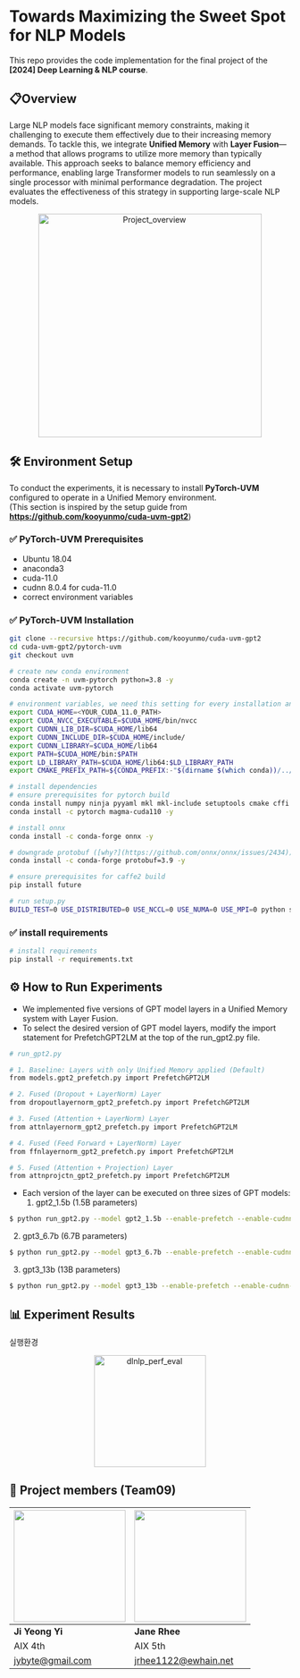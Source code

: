 # Towards Maximizing the Sweet Spot for NLP Models
This repo provides the code implementation for the final project of the **[2024] Deep Learning & NLP course**.

## 📋Overview
Large NLP models face significant memory constraints, making it challenging to execute them effectively due to their increasing memory demands. To tackle this, we integrate **Unified Memory** with **Layer Fusion**—a method that allows programs to utilize more memory than typically available. This approach seeks to balance memory efficiency and performance, enabling large Transformer models to run seamlessly on a single processor with minimal performance degradation. The project evaluates the effectiveness of this strategy in supporting large-scale NLP models.


<div align="center">
    <img src="https://github.com/UVM-fusion/UVM-layerfusion/blob/main/assets/DLNLP_Overview.png" alt="Project_overview" height="400em"/>
</div>


## 🛠 Environment Setup
To conduct the experiments, it is necessary to install **PyTorch-UVM** configured to operate in a Unified Memory environment.<br/>
(This section is inspired by the setup guide from **https://github.com/kooyunmo/cuda-uvm-gpt2**)

### ✅ PyTorch-UVM Prerequisites
- Ubuntu 18.04
- anaconda3
- cuda-11.0
- cudnn 8.0.4 for cuda-11.0
- correct environment variables

### ✅ PyTorch-UVM Installation
``` bash
git clone --recursive https://github.com/kooyunmo/cuda-uvm-gpt2
cd cuda-uvm-gpt2/pytorch-uvm
git checkout uvm

# create new conda environment
conda create -n uvm-pytorch python=3.8 -y
conda activate uvm-pytorch

# environment variables, we need this setting for every installation and experiment
export CUDA_HOME=<YOUR_CUDA_11.0_PATH>
export CUDA_NVCC_EXECUTABLE=$CUDA_HOME/bin/nvcc
export CUDNN_LIB_DIR=$CUDA_HOME/lib64
export CUDNN_INCLUDE_DIR=$CUDA_HOME/include/
export CUDNN_LIBRARY=$CUDA_HOME/lib64
export PATH=$CUDA_HOME/bin:$PATH
export LD_LIBRARY_PATH=$CUDA_HOME/lib64:$LD_LIBRARY_PATH
export CMAKE_PREFIX_PATH=${CONDA_PREFIX:-"$(dirname $(which conda))/../"}

# install dependencies
# ensure prerequisites for pytorch build
conda install numpy ninja pyyaml mkl mkl-include setuptools cmake cffi typing -y
conda install -c pytorch magma-cuda110 -y

# install onnx
conda install -c conda-forge onnx -y

# downgrade protobuf ([why?](https://github.com/onnx/onnx/issues/2434))
conda install -c conda-forge protobuf=3.9 -y

# ensure prerequisites for caffe2 build
pip install future

# run setup.py
BUILD_TEST=0 USE_DISTRIBUTED=0 USE_NCCL=0 USE_NUMA=0 USE_MPI=0 python setup.py install
``` 

### ✅ install requirements 
``` bash
# install requirements
pip install -r requirements.txt
```


## ⚙️ How to Run Experiments
- We implemented five versions of GPT model layers in a Unified Memory system with Layer Fusion.
- To select the desired version of GPT model layers, modify the import statement for PrefetchGPT2LM at the top of the run_gpt2.py file.
``` bash
# run_gpt2.py

# 1. Baseline: Layers with only Unified Memory applied (Default)
from models.gpt2_prefetch.py import PrefetchGPT2LM

# 2. Fused (Dropout + LayerNorm) Layer
from dropoutlayernorm_gpt2_prefetch.py import PrefetchGPT2LM

# 3. Fused (Attention + LayerNorm) Layer
from attnlayernorm_gpt2_prefetch.py import PrefetchGPT2LM

# 4. Fused (Feed Forward + LayerNorm) Layer
from ffnlayernorm_gpt2_prefetch.py import PrefetchGPT2LM

# 5. Fused (Attention + Projection) Layer
from attnprojctn_gpt2_prefetch.py import PrefetchGPT2LM
```

- Each version of the layer can be executed on three sizes of GPT models:
  1. gpt2_1.5b (1.5B parameters)
``` bash
$ python run_gpt2.py --model gpt2_1.5b --enable-prefetch --enable-cudnn-benchmark --num-streams 5 --warmups 5
```
  2. gpt3_6.7b (6.7B parameters)
``` bash
$ python run_gpt2.py --model gpt3_6.7b --enable-prefetch --enable-cudnn-benchmark --num-streams 5 --warmups 5
```
  3. gpt3_13b (13B parameters)
``` bash
$ python run_gpt2.py --model gpt3_13b --enable-prefetch --enable-cudnn-benchmark --num-streams 5 --warmups 5
```




## 📊 Experiment Results

실행환경


<div align="center">
    <img src="https://github.com/UVM-fusion/UVM-layerfusion/blob/main/assets/dlnlp_perf_eval.png" alt="dlnlp_perf_eval" height="200"/>
</div>

## 🌟 Project members (Team09)

| <img width="200" src="https://user-images.githubusercontent.com/68412683/206727359-a653906e-0847-4702-a7e4-4c1ac532bd46.png"/> | <img width="200" src="https://github.com/UVM-fusion/UVM-layerfusion/blob/main/assets/user_image.png"/> |
| --- | --- |
| **Ji Yeong Yi** | **Jane Rhee** |
| AIX 4th | AIX 5th |
| jybyte@gmail.com | jrhee1122@ewhain.net |
